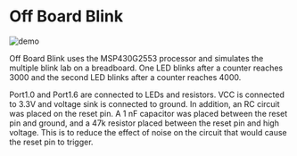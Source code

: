 # Off Board Blink

![demo](MultipleBlink.gif)

Off Board Blink uses the MSP430G2553 processor and simulates the multiple blink lab on a breadboard. One LED blinks after a counter reaches 3000 and the second LED blinks after a counter reaches 4000.

Port1.0 and Port1.6 are connected to LEDs and resistors. VCC is connected to 3.3V and voltage sink is connected to ground. In addition, an RC circuit was placed on the reset pin. A 1 nF capacitor was placed between the reset pin and ground, and a 47k resistor placed between the reset pin and high voltage. This is to reduce the effect of noise on the circuit that would cause the reset pin to trigger.
